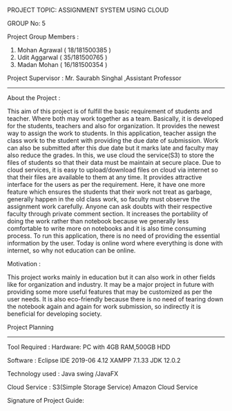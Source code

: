 
PROJECT TOPIC: ASSIGNMENT SYSTEM USING CLOUD

GROUP No: 5

Project Group Members :
1. Mohan Agrawal ( 18/181500385 )                                           
2. Udit Aggarwal ( 35/181500765 )
3. Madan Mohan ( 16/181500354 )

Project Supervisor : Mr. Saurabh Singhal ,Assistant Professor
________________________________________
About the Project :

This aim of this project is of fulfill the basic requirement of students and teacher. Where both may work together as a team. Basically, it is developed for the students, teachers and also for organization. It provides the newest way to assign the work to students. In this application, teacher assign the class work to the student with providing the due date of submission. Work can also be submitted after this due date but it marks late and faculty may also reduce the grades. In this, we use cloud the service(S3) to store the files of students so that their data must be maintain at secure place. Due to cloud services, it is easy to upload/download files on cloud via internet so that their files are available to them at any time. It provides attractive interface for the users as per the requirement. Here, it have one more feature which ensures the students that their work not treat as garbage, generally happen in the old class work, so faculty must observe the assignment work carefully. Anyone can ask doubts with their respective faculty through private comment section. It increases the portability of doing the work rather than notebook because we generally less comfortable to write more on notebooks and it is also time consuming process. To run this application, there is no need of providing the essential information by the user. Today is online word where everything is done with internet, so why not education can be online. 

Motivation :

This project works mainly in education but it can also work in other fields like for organization and industry. It may be a major project in future with providing some more useful features that may be customized as per the user needs. It is also eco-friendly because there is no need of tearing down the notebook again and again for work submission, so indirectly it is beneficial for developing society.

Project Planning 





________________________________________
 

Tool Required :
Hardware:
PC with 4GB RAM,500GB HDD

Software :
Eclipse IDE 2019-06  4.12
XAMPP 7.1.33
JDK 12.0.2

Technology used :
Java swing /JavaFX

Cloud Service :
S3(Simple Storage Service) Amazon Cloud Service


Signature of Project Guide: 




